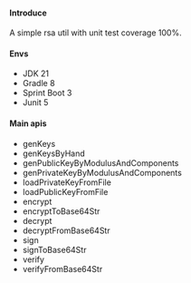 #### Introduce
A simple rsa util with unit test coverage 100%.

#### Envs
- JDK 21
- Gradle 8
- Sprint Boot 3
- Junit 5

#### Main apis

- genKeys
- genKeysByHand
- genPublicKeyByModulusAndComponents
- genPrivateKeyByModulusAndComponents
- loadPrivateKeyFromFile
- loadPublicKeyFromFile
- encrypt
- encryptToBase64Str
- decrypt
- decryptFromBase64Str
- sign
- signToBase64Str
- verify
- verifyFromBase64Str

